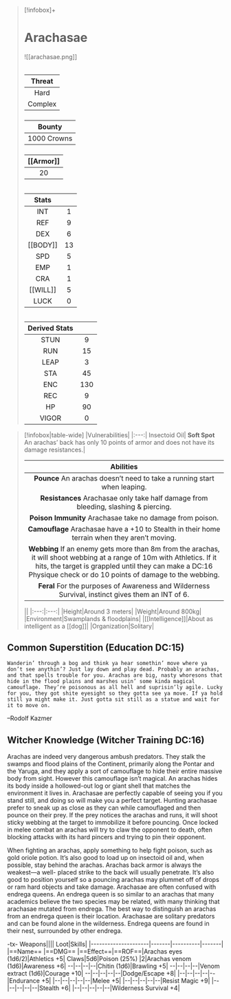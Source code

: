 >[!infobox]+
># Arachasae
>![[arachasae.png]]
>###### 
>|Threat|
>|:---:|
>|Hard|
>|Complex|
>##### 
>|Bounty|
>|:---:|
>|1000 Crowns|
>#####
>|[[Armor]]|
>|:---:|
>|20|
>###### 
>
>|Stats||
>|:---:|:---:|
>|INT|1|
>|REF|9|
>|DEX|6|
>|[[BODY]]|13|
>|SPD|5|
>|EMP|1|
>|CRA|1|
>|[[WILL]]|5|
>|LUCK|0|
>######
>|Derived Stats||
>|:---:|:---:|
>|STUN|9|
>|RUN|15|
>|LEAP|3|
>|STA|45|
>|ENC|130|
>|REC|9|
>|HP|90|
>|VIGOR|0|


>[!infobox|table-wide]
>|Vulnerabilities|
>|:---:|
>Insectoid Oil|
>**Soft Spot** An arachas’ back has only 10 points of armor and does not have its damage resistances.|
>
>|Abilities|
>|:---:|
>|**Pounce** An arachas doesn’t need to take a running start when leaping.|
>|**Resistances** Arachasae only take half damage from bleeding, slashing & piercing.|
>|**Poison Immunity** Arachasae take no damage from poison.|
>|**Camouflage** Arachasae have a +10 to Stealth in their home terrain when they aren’t moving.|
>|**Webbing** If an enemy gets more than 8m from the arachas, it will shoot webbing at a range of 10m with Athletics. If it hits, the target is grappled until they can make a DC:16 Physique check or do 10 points of damage to the webbing.|
>|**Feral** For the purposes of Awareness and Wilderness Survival, instinct gives them an INT of 6.|
>
>||
>|:---:|:---:|
>|Height|Around 3 meters|
>|Weight|Around 800kg|
>|Environment|Swamplands & floodplains|
>|[[Intelligence]]|About as intelligent as a [[dog]]|
>|Organization|Solitary|

## Common Superstition (Education DC:15)
```ad-quote
Wanderin’ through a bog and think ya hear somethin’ move where ya don’t see anythin’? Just lay down and play dead. Probably an arachas, and that spells trouble for you. Arachas are big, nasty whoresons that hide in the flood plains and marshes usin’ some kinda magical camouflage. They’re poisonous as all hell and suprisin’ly agile. Lucky for you, they got shite eyesight so they gotta see ya move. If ya hold still ya might make it. Just gotta sit still as a statue and wait for it to move on.
```
–Rodolf Kazmer

## Witcher Knowledge (Witcher Training DC:16)
Arachas are indeed very dangerous ambush predators. They stalk the swamps and flood plains of the Continent, primarily along the Pontar and the Yaruga, and they apply a sort of camouflage to hide their entire massive body from sight. However this camouflage isn’t magical. An arachas hides its body inside a hollowed-out log or giant shell that matches the environment it lives in. Arachasae are perfectly capable of seeing you if you stand still, and doing so will make you a perfect target. Hunting arachasae prefer to sneak up as close as they can while camouflaged and then pounce on their prey. If the prey notices the arachas and runs, it will shoot sticky webbing at the target to immobilize it before pouncing. Once locked in melee combat an arachas will try to claw the opponent to death, often blocking attacks with its hard pincers and trying to pin their opponent.

When fighting an arachas, apply something to help fight poison, such as gold oriole potion. It’s also good to load up on insectoid oil and, when possible, stay behind the arachas. Arachas back armor is always the weakest—a well- placed strike to the back will usually penetrate. It’s also good to position yourself so a pouncing arachas may plummet off of drops or ram hard objects and take damage. Arachasae are often confused with endrega queens. An endrega queen is so similar to an arachas that many academics believe the two species may be related, with many thinking that arachasae mutated from endrega. The best way to distinguish an arachas from an endrega queen is their location. Arachasae are solitary predators and can be found alone in the wilderness. Endrega queens are found in their nest, surrounded by other endrega.

-tx-
Weapons||||                  Loot|Skills|
|---------------------|-------|----------|-------|
|==Name==                      |==DMG==    |==Effect==|==ROF==|Arachas eyes (1d6/2)|Athletics +5|
Claws|5d6|Poison (25%)    |2|Arachas venom (1d6)|Awareness +6|
--|--|--|--|Chitin (1d6)|Brawling +5|
--|--|--|--|Venom extract (1d6)|Courage +10|
--|--|--|--|--|Dodge/Escape +8|
|--|--|--|--|--|Endurance +5|
|--|--|--|--|--|Melee +5|
|--|--|--|--|--|Resist Magic +9|
|--|--|--|--|--|Stealth +6|
|--|--|--|--|--|Wilderness Survival +4|